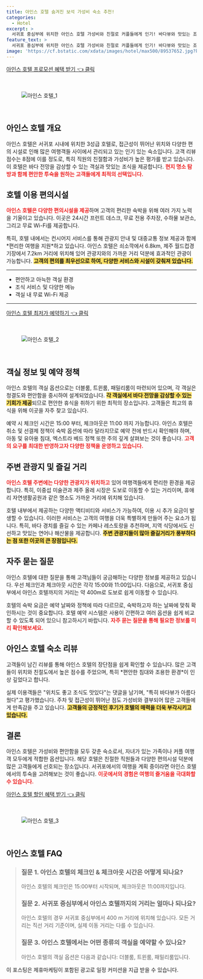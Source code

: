 ```yaml
---
title: 아인스 호텔 숨겨진 보석 가성비 숙소 추천!
categories:
  - Hotel
excerpt: >
  서귀포 중심부에 위치한 아인스 호텔 가성비와 친절로 커플들에게 인기! 바다뷰와 맛있는 조식이 매력 포인트. 당신의 제주 여행에 완벽한 선택!
feature_text: >
  서귀포 중심부에 위치한 아인스 호텔 가성비와 친절로 커플들에게 인기! 바다뷰와 맛있는 조식이 매력 포인트. 당신의 제주 여행에 완벽한 선택!
image: 'https://cf.bstatic.com/xdata/images/hotel/max500/89537652.jpg?k=d67f414a121cc77681df9268a198ff87a76489ed6ee0da53437f66e69abc3fc3&o=&hp=1'
---
```


<p><a class="modoo-button" href="https://tinyurl.com/2cdkl4xe" rel="nofollow noopener">아인스 호텔 프로모션 혜택 받기 👈 클릭</a></p><br/>
<figure class="image"><img alt="아인스 호텔_1" src="https://cf.bstatic.com/xdata/images/hotel/max1024x768/89550335.jpg?k=61ad1d318d8e93596723cf1d5191ae19042aebb8066336039054142be28f9b1e&amp;o=&amp;hp=1"/></figure><br/>

<h2 id="아인스호텔-소개">아인스 호텔 개요</h2>
<p>아인스 호텔은 서귀포 시내에 위치한 3성급 호텔로, 접근성이 뛰어난 위치와 다양한 편의 시설로 인해 많은 여행객들 사이에서 관리되고 있는 인기 있는 숙소입니다. 고객 리뷰 점수는 8점에 이를 정도로, 특히 직원의 친절함과 가성비가 높은 평가를 받고 있습니다. 이 호텔은 바다 전망을 감상할 수 있는 객실과 맛있는 조식을 제공합니다. <b><span style="color: #ee2323;">현지 명소 탐방과 함께 편안한 투숙을 원하는 고객들에게 최적의 선택입니다.</span></b></p>
<h2 id="이용-편의시설">호텔 이용 편의시설</h2>
<p><b><span style="color: #ee2323;">아인스 호텔은 다양한 편의시설을 제공</span></b>하며 고객의 편리한 숙박을 위해 여러 가지 노력을 기울이고 있습니다. 이곳은 24시간 프런트 데스크, 무료 전용 주차장, 수하물 보관소, 그리고 무료 Wi-Fi를 제공합니다.</p>
<p>특히, 호텔 내에서는 컨시어지 서비스를 통해 관광지 안내 및 대중교통 정보 제공과 함께 *편리한 여행을 지원*하고 있습니다. 아인스 호텔은 쇠소깍에서 6.8km, 제주 월드컵경기장에서 7.2km 거리에 위치해 있어 관광지와의 가까운 거리 덕분에 효과적인 관광이 가능합니다. <b><span style="background-color: #ffe066;">고객의 편의를 최우선으로 하여, 다양한 서비스와 시설이 갖춰져 있습니다.</span></b></p>
<hr/>
<ul>
<li>편안하고 아늑한 객실 환경</li>
<li>조식 서비스 및 다양한 메뉴</li>
<li>객실 내 무료 Wi-Fi 제공</li>
</ul>
<hr/>
<p><a class="modoo-button" href="https://tinyurl.com/2cdkl4xe" rel="nofollow noopener">아인스 호텔 최저가 예약하기 👈 클릭</a></p><br/>
<figure class="image"><img alt="아인스 호텔_2" src="https://cf.bstatic.com/xdata/images/hotel/max500/89537652.jpg?k=d67f414a121cc77681df9268a198ff87a76489ed6ee0da53437f66e69abc3fc3&amp;o=&amp;hp=1"/></figure><br/>
<h2 id="객실-정보">객실 정보 및 예약 정책</h2>
<p>아인스 호텔의 객실 옵션으로는 더블룸, 트윈룸, 패밀리룸이 마련되어 있으며, 각 객실은 청결도와 편안함을 중시하여 설계되었습니다. <b><span style="background-color: #ffe066;">각 객실에서 바다 전망을 감상할 수 있는 기회가 제공</span></b>되므로 편안한 휴식을 취하기 위한 최적의 장소입니다. 고객들은 최고의 휴식을 위해 이곳을 자주 찾고 있습니다.</p>
<p>예약 시 체크인 시간은 15:00 부터, 체크아웃은 11:00 까지 가능합니다. 아인스 호텔은 취소 및 선결제 정책이 숙박 옵션에 따라 달라지므로 예약 전에 반드시 확인해야 하며, 아동 및 유아용 침대, 엑스트라 베드 정책 또한 주의 깊게 살펴보는 것이 좋습니다. <b><span style="color: #ee2323;">고객의 요구를 최대한 반영하고자 다양한 정책을 운영하고 있습니다.</span></b></p>
<h2 id="주변-관광지">주변 관광지 및 즐길 거리</h2>
<p><b><span style="color: #ee2323;">아인스 호텔 주변에는 다양한 관광지가 위치하고</span></b> 있어 여행객들에게 편리한 환경을 제공합니다. 특히, 이중섭 미술관과 제주 올레 시장은 도보로 이동할 수 있는 거리이며, 휴애리 자연생활공원과 같은 명소도 가까운 거리에 위치해 있습니다.</p>
<p>호텔 내부에서 제공하는 다양한 액티비티와 서비스가 가능하여, 이용 시 추가 요금이 발생할 수 있습니다. 이러한 서비스는 고객의 여행을 더욱 특별하게 만들어 주는 요소가 됩니다. 특히, 바다 경치를 즐길 수 있는 카페나 레스토랑을 추천하며, 지역 식당에서도 신선하고 맛있는 연어나 해산물을 제공합니다. <b><span style="background-color: #ffe066;">주변 관광지들이 많아 즐길거리가 풍부하다는 점 또한 이곳의 큰 장점입니다.</span></b></p>
<h2 id="자주-묻는-질문">자주 묻는 질문</h2>
<p>아인스 호텔에 대한 질문을 통해 고객님들이 궁금해하는 다양한 정보를 제공하고 있습니다. 우선 체크인과 체크아웃 시간은 각각 15:00와 11:00입니다. 다음으로, 서귀포 중심부에서 아인스 호텔까지의 거리는 약 400m로 도보로 쉽게 이동할 수 있습니다.</p>
<p>호텔의 숙박 요금은 예약 날짜와 정책에 따라 다르므로, 숙박하고자 하는 날짜에 맞춰 확인하시는 것이 중요합니다. 호텔 예약 시스템은 사용이 간편하고 여러 옵션을 쉽게 비교할 수 있도록 되어 있으니 참고하시기 바랍니다. <b><span style="color: #ee2323;">자주 묻는 질문을 통해 필요한 정보를 미리 확인해보세요.</span></b></p>
<h2 id="숙소-리뷰">아인스 호텔 숙소 리뷰</h2>
<p>고객들이 남긴 리뷰를 통해 아인스 호텔의 장단점을 쉽게 확인할 수 있습니다. 많은 고객들이 위치와 친절도에서 높은 점수를 주었으며, 특히 *편안한 침대와 조용한 환경*이 인상 깊었다고 합니다.</p>
<p>실제 이용객들은 "위치도 좋고 조식도 맛있다"는 댓글을 남기며, "특히 바다뷰가 아름다웠다"고 평가했습니다. 주차 및 접근성이 뛰어난 점도 가성비와 결부되어 많은 고객들에게 만족감을 주고 있습니다. <b><span style="background-color: #ffe066;">고객들의 긍정적인 후기가 호텔의 매력을 더욱 부각시키고 있습니다.</span></b></p>
<h2 id="결론">결론</h2>
<p>아인스 호텔은 가성비와 편안함을 모두 갖춘 숙소로서, 자녀가 있는 가족이나 커플 여행객 모두에게 적합한 옵션입니다. 해당 호텔은 친절한 직원들과 다양한 편의시설 덕분에 많은 고객들에게 선호되는 장소입니다. 서귀포에서의 여행을 계획 중이라면 아인스 호텔에서의 투숙을 고려해보는 것이 좋습니다. <b><span style="color: #ee2323;">이곳에서의 경험은 여행의 즐거움을 극대화할 수 있습니다.</span></b></p>

<p><a class="modoo-button" href="https://tinyurl.com/2cdkl4xe" rel="nofollow noopener">아인스 호텔 할인 혜택 받기 👈 클릭</a></p><br>

<figure class="image"><img src="https://cf.bstatic.com/xdata/images/hotel/max500/89550389.jpg?k=586e2b68765bb9bc2eeffc062e0a5a29c7c43d53eb2750514fe5ffe2da1fa7c8&o=&hp=1" alt="아인스 호텔_3"></figure><br>
<h2 id="아인스 호텔_FAQ">아인스 호텔 FAQ</h2>
<div itemscope="" itemtype="https://schema.org/FAQPage"> 
<blockquote> 
<div itemscope="" itemprop="mainEntity" itemtype="https://schema.org/Question"> 
<h3 id="질문_1" itemprop="name">질문 1. 아인스 호텔의 체크인 & 체크아웃 시간은 어떻게 되나요?</h3> 
<div itemscope="" itemprop="acceptedAnswer" itemtype="https://schema.org/Answer"> 
<span itemprop="text"> 
<p>아인스 호텔의 체크인은 15:00부터 시작되며, 체크아웃은 11:00까지입니다.</p> 
</span> 
</div> 
</div> 

<div itemscope="" itemprop="mainEntity" itemtype="https://schema.org/Question"> 
<h3 id="질문_2" itemprop="name">질문 2. 서귀포 중심부에서 아인스 호텔까지의 거리는 얼마나 되나요?</h3> 
<div itemscope="" itemprop="acceptedAnswer" itemtype="https://schema.org/Answer"> 
<span itemprop="text"> 
<p>아인스 호텔의 경우 서귀포 중심부에서 400 m 거리에 위치해 있습니다. 모든 거리는 직선 거리 기준이며, 실제 이동 거리는 다를 수 있습니다.</p> 
</span> 
</div> 
</div> 

<div itemscope="" itemprop="mainEntity" itemtype="https://schema.org/Question"> 
<h3 id="질문_3" itemprop="name">질문 3. 아인스 호텔에서는 어떤 종류의 객실을 예약할 수 있나요?</h3> 
<div itemscope="" itemprop="acceptedAnswer" itemtype="https://schema.org/Answer"> 
<span itemprop="text"> 
<p>아인스 호텔의 객실 옵션은 다음과 같습니다: 더블룸, 트윈룸, 패밀리룸입니다.</p> 
</span> 
</div> 
</div> 
</blockquote> 
</div><p>이 포스팅은 제휴마케팅이 포함된 광고로 일정 커미션을 지급 받을 수 있습니다.</p>

